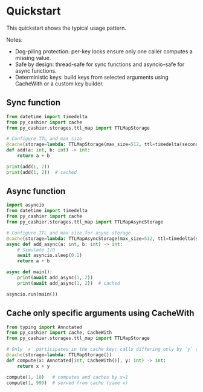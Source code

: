 # Quickstart

This quickstart shows the typical usage pattern.

Notes:
- Dog-piling protection: per-key locks ensure only one caller computes a missing value.
- Safe by design: thread-safe for sync functions and asyncio-safe for async functions.
- Deterministic keys: build keys from selected arguments using CacheWith or a custom key builder.

## Sync function

```python
from datetime import timedelta
from py_cashier import cache
from py_cashier.storages.ttl_map import TTLMapStorage

# Configure TTL and max size
@cache(storage=lambda: TTLMapStorage(max_size=512, ttl=timedelta(seconds=30)))
def add(a: int, b: int) -> int:
    return a + b

print(add(1, 2))
print(add(1, 2))  # cached
```

## Async function

```python
import asyncio
from datetime import timedelta
from py_cashier import cache
from py_cashier.storages.ttl_map import TTLMapAsyncStorage

# Configure TTL and max size for async storage
@cache(storage=lambda: TTLMapAsyncStorage(max_size=512, ttl=timedelta(seconds=30)))
async def add_async(a: int, b: int) -> int:
    # Simulate I/O
    await asyncio.sleep(0.1)
    return a + b

async def main():
    print(await add_async(1, 2))
    print(await add_async(1, 2))  # cached

asyncio.run(main())
```

## Cache only specific arguments using CacheWith

```python
from typing import Annotated
from py_cashier import cache, CacheWith
from py_cashier.storages.ttl_map import TTLMapStorage

# Only `x` participates in the cache key; calls differing only by `y` share the cached result
@cache(storage=lambda: TTLMapStorage())
def compute(x: Annotated[int, CacheWith()], y: int) -> int:
    return x + y

compute(1, 10)   # computes and caches by x=1
compute(1, 999)  # served from cache (same x)
```
